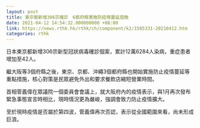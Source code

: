 ```yaml
---
layout: post
title: 東京都新增306宗確診　6都府縣實施防疫情蔓延措施
date: 2021-04-12 14:54:32.000000000 +08:00
link: https://news.rthk.hk/rthk/ch/component/k2/1585331-20210412.htm
categories: rthk
---
```


日本東京都新增306宗新型冠狀病毒確診個案，累計12萬6284人染病，重症患者增加至42人。

繼大阪等3個府縣之後，東京、京都、沖繩3個都府縣也開始實施防止疫情蔓延等重點措施，核心對策是民眾避免外出和要求餐飲店縮短營業時間。

首相菅義偉在眾議院一個委員會會議上，就大阪府內的疫情表示，與1月再次發布緊急事態宣言時相比，現時情況更為嚴峻，強調會致力防止疫情擴大。

至於現時疫情是否屬於第四波，菅義偉再次否認，表示從全國範圍來看，尚未形成巨浪。
